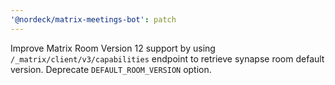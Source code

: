 ```yaml
---
'@nordeck/matrix-meetings-bot': patch
---
```


Improve Matrix Room Version 12 support by using `/_matrix/client/v3/capabilities` endpoint to retrieve synapse room default version. Deprecate `DEFAULT_ROOM_VERSION` option.
